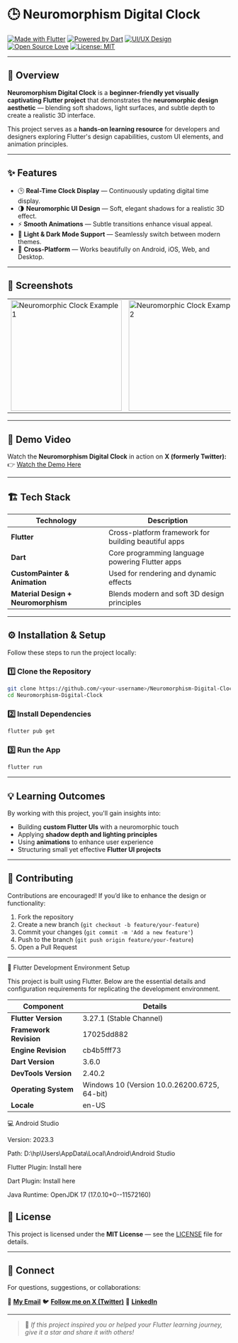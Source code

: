 # 🕒 Neuromorphism Digital Clock

[![Made with Flutter](https://img.shields.io/badge/Made%20with-Flutter-02569B?logo=flutter\&logoColor=white)](https://flutter.dev)
[![Powered by Dart](https://img.shields.io/badge/Powered%20by-Dart-0175C2?logo=dart\&logoColor=white)](https://dart.dev)
[![UI/UX Design](https://img.shields.io/badge/Design-Neuromorphism%20UI-ff69b4)]()
[![Open Source Love](https://badges.frapsoft.com/os/v2/open-source.svg?v=103)](https://opensource.org/)
[![License: MIT](https://img.shields.io/badge/License-MIT-green.svg)](LICENSE)

---

## 🧠 Overview

**Neuromorphism Digital Clock** is a **beginner-friendly yet visually captivating Flutter project** that demonstrates the **neuromorphic design aesthetic** — blending soft shadows, light surfaces, and subtle depth to create a realistic 3D interface.

This project serves as a **hands-on learning resource** for developers and designers exploring Flutter's design capabilities, custom UI elements, and animation principles.

---

## ✨ Features

* 🕒 **Real-Time Clock Display** — Continuously updating digital time display.
* 🌗 **Neuromorphic UI Design** — Soft, elegant shadows for a realistic 3D effect.
* ⚡ **Smooth Animations** — Subtle transitions enhance visual appeal.
* 🧩 **Light & Dark Mode Support** — Seamlessly switch between modern themes.
* 📱 **Cross-Platform** — Works beautifully on Android, iOS, Web, and Desktop.

---

## 📸 Screenshots

<div align="left">
  <table>
    <tr>
      <td><img src="assets/screenshots/clock1.jpg" alt="Neuromorphic Clock Example 1" width="250"/></td>
      <td><img src="assets/screenshots/clock2.jpg" alt="Neuromorphic Clock Example 2" width="250"/></td>
      <td><img src="assets/screenshots/clock3.jpg" alt="Neuromorphic Clock Example 3" width="250"/></td>
    </tr>
  </table>
</div>

---

## 🎥 Demo Video

Watch the **Neuromorphism Digital Clock** in action on **X (formerly Twitter):**
👉 [Watch the Demo Here](https://x.com/your_x_post_link)

---

## 🏗️ Tech Stack

| Technology                          | Description                                          |
| ----------------------------------- | ---------------------------------------------------- |
| **Flutter**                         | Cross-platform framework for building beautiful apps |
| **Dart**                            | Core programming language powering Flutter apps      |
| **CustomPainter & Animation**       | Used for rendering and dynamic effects               |
| **Material Design + Neuromorphism** | Blends modern and soft 3D design principles          |

---

## ⚙️ Installation & Setup

Follow these steps to run the project locally:

### 1️⃣ Clone the Repository

```bash
git clone https://github.com/<your-username>/Neuromorphism-Digital-Clock.git
cd Neuromorphism-Digital-Clock
```

### 2️⃣ Install Dependencies

```bash
flutter pub get
```

### 3️⃣ Run the App

```bash
flutter run
```

---

## 💡 Learning Outcomes

By working with this project, you'll gain insights into:

* Building **custom Flutter UIs** with a neuromorphic touch
* Applying **shadow depth and lighting principles**
* Using **animations** to enhance user experience
* Structuring small yet effective **Flutter UI projects**

---

## 🤝 Contributing

Contributions are encouraged! If you’d like to enhance the design or functionality:

1. Fork the repository
2. Create a new branch (`git checkout -b feature/your-feature`)
3. Commit your changes (`git commit -m 'Add a new feature'`)
4. Push to the branch (`git push origin feature/your-feature`)
5. Open a Pull Request

---
🧠 Flutter Development Environment Setup

This project is built using Flutter. Below are the essential details and configuration requirements for replicating the development environment.

| Component              | Details                                      |
| ---------------------- | -------------------------------------------- |
| **Flutter Version**    | 3.27.1 (Stable Channel)                      |
| **Framework Revision** | 17025dd882                                   |
| **Engine Revision**    | cb4b5fff73                                   |
| **Dart Version**       | 3.6.0                                        |
| **DevTools Version**   | 2.40.2                                       |
| **Operating System**   | Windows 10 (Version 10.0.26200.6725, 64-bit) |
| **Locale**             | en-US                                        |


💻 Android Studio

Version: 2023.3

Path: D:\hp\Users\AppData\Local\Android\Android Studio

Flutter Plugin: Install here

Dart Plugin: Install here

Java Runtime: OpenJDK 17 (17.0.10+0--11572160)


## 🪪 License

This project is licensed under the **MIT License** — see the [LICENSE](LICENSE) file for details.

---

## 💬 Connect

For questions, suggestions, or collaborations:

📧 **[My Email](coolmax17787@gmail.com)**
🐦 **[Follow me on X (Twitter)](https://x.com/KishanP07684084)**
💼 **[LinkedIn](https://www.linkedin.com/in/hom-bdr-pathak-01a3bb210)**

---

> 🌟 *If this project inspired you or helped your Flutter learning journey, give it a star and share it with others!*
